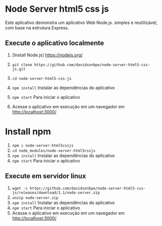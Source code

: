 # Node Server html5 css js

Este aplicativo demonstra um aplicativo Web Node.js. simples e reutilizável, com base na estrutura Express.

## Execute o aplicativo localmente

1. [Install Node.js] https://nodejs.org/

1. `git clone https://github.com/davidsonbpe/node-server-html5-css-js.git`
1. `cd node-server-html5-css-js`
1. `npm install` Instalar as dependências do aplicativo
1. `npm start` Para iniciar o aplicativo
1. Acesse o aplicativo em execução em um navegador em <http://localhost:3000/>

# Install npm
1. `npm i node-server-html5cssjs`
1. `cd node_modules/node-server-html5cssjs`
1. `npm install` Instalar as dependências do aplicativo
1. `npm start` Para iniciar o aplicativo

## Execute em servidor linux

1. `wget -c https://github.com/davidsonbpe/node-server-html5-css-js/releases/download/1.1/node-server.zip`
1. `unzip node-server.zip`
1. `npm install` Instalar as dependências do aplicativo
1. `npm start` Para iniciar o aplicativo
1. Acesse o aplicativo em execução em um navegador em <http://localhost:3000/>

